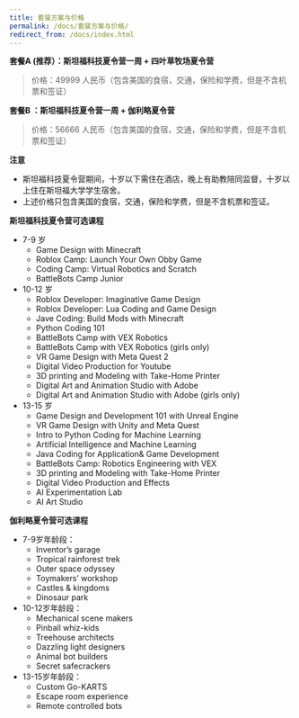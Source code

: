 ```yaml
---
title: 套餐方案与价格
permalink: /docs/套餐方案与价格/
redirect_from: /docs/index.html
---
```


**套餐A (推荐）：斯坦福科技夏令营一周 + 四叶草牧场夏令营** 

> 价格：49999 人民币（包含美国的食宿，交通，保险和学费，但是不含机票和签证）


**套餐B ：斯坦福科技夏令营一周 + 伽利略夏令营** 

> 价格：56666 人民币（包含美国的食宿，交通，保险和学费，但是不含机票和签证）

**注意** 
* 斯坦福科技夏令营期间，十岁以下需住在酒店，晚上有助教陪同监督，十岁以上住在斯坦福大学学生宿舍。
* 上述价格只包含美国的食宿，交通，保险和学费，但是不含机票和签证。


**斯坦福科技夏令营可选课程**

* 7-9 岁
  * Game Design with Minecraft
  * Roblox Camp: Launch Your Own Obby Game
  * Coding Camp: Virtual Robotics and Scratch
  * BattleBots Camp Junior
* 10-12 岁
  * Roblox Developer: Imaginative Game Design
  * Roblox Developer: Lua Coding and Game Design
  * Jave Coding: Build Mods with Minecraft
  * Python Coding 101
  * BattleBots Camp with VEX Robotics
  * BattleBots Camp with VEX Robotics (girls only)
  * VR Game Design with Meta Quest 2
  * Digital Video Production for Youtube
  * 3D printing and Modeling with Take-Home Printer
  * Digital Art and Animation Studio with Adobe
  * Digital Art and Animation Studio with Adobe (girls only)
* 13-15 岁
  * Game Design and Development 101 with Unreal Engine
  * VR Game Design with Unity and Meta Quest
  * Intro to Python Coding for Machine Learning
  * Artificial Intelligence and Machine Learning
  * Java Coding for Application& Game Development
  * BattleBots Camp: Robotics Engineering with VEX
  * 3D printing and Modeling with Take-Home Printer
  * Digital Video Production and Effects
  * AI Experimentation Lab
  * AI Art Studio

**伽利略夏令营可选课程**
* 7-9岁年龄段： 
  * Inventor’s garage 
  * Tropical rainforest trek 
  * Outer space odyssey 
  * Toymakers’ workshop
  * Castles & kingdoms
  * Dinosaur park
* 10-12岁年龄段：
  * Mechanical scene makers
  * Pinball whiz-kids
  * Treehouse architects
  * Dazzling light designers
  * Animal bot builders
  * Secret safecrackers
* 13-15岁年龄段：
  * Custom Go-KARTS
  * Escape room experience 
  * Remote controlled bots



